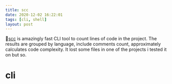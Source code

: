 ```yaml
---
title: scc
date: 2020-12-02 16:22:01
tags: [cli, shell]
layout: post
---
```


🐚[scc](https://github.com/boyter/scc) is amazingly fast CLI tool to count lines of code in the project. The results are grouped by language, include comments count, approximately calculates code complexity. It lost some files in one of the projects i tested it on but so.

# cli
